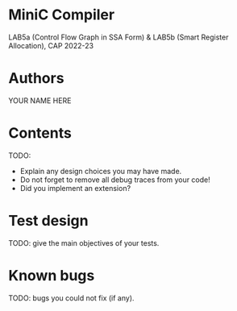 # MiniC Compiler 
LAB5a (Control Flow Graph in SSA Form) & LAB5b (Smart Register Allocation), CAP 2022-23

# Authors

YOUR NAME HERE

# Contents

TODO:
- Explain any design choices you may have made.
- Do not forget to remove all debug traces from your code!
- Did you implement an extension?

# Test design 

TODO: give the main objectives of your tests.

# Known bugs

TODO: bugs you could not fix (if any).
